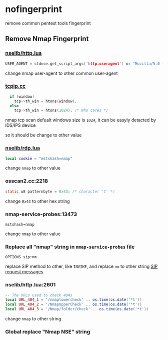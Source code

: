 # nofingerprint
remove common pentest tools fingerprint

## Remove Nmap Fingerprint

### [nselib/http.lua](https://github.com/nmap/nmap/blob/master/nselib/http.lua#L159)
```c
USER_AGENT = stdnse.get_script_args('http.useragent') or "Mozilla/5.0 (compatible; Nmap Scripting Engine; https://nmap.org/book/nse.html)"
```
change nmap user-agent to other common user-agent


### [tcpip.cc](https://github.com/nmap/nmap/blob/master/tcpip.cc#L733)
```c
  if (window)
    tcp->th_win = htons(window);
  else
    tcp->th_win = htons(1024); /* Who cares */
```
nmap tcp scan defualt windows size is `1024`, it can be easyly detacted by IDS/IPS device

so it should be change to other value 

### [nselib/rdp.lua](https://github.com/nmap/nmap/blob/master/nselib/rdp.lua#L211)
```lua
local cookie = "mstshash=nmap"
```
change `nmap` to other value

### osscan2.cc:2218
```C
static u8 patternbyte = 0x43; /* character 'C' */
```
change `0x43` to other hex string

### nmap-service-probes:13473
```
mstshash=nmap
```
change `nmap` to other value

### Replace all "nmap" string in `nmap-service-probes` file

```
OPTIONS sip:nm
```
replace SIP method to other, like `INVIKE`, and replace `nm` to other string
[SIP request messages](https://help.fortinet.com/fos50hlp/54/Content/FortiOS/fortigate-voip-guide-52/SIP-mes-media-pro-request.htm)

### nselib/http.lua:2601
```lua
-- The URLs used to check 404s
local URL_404_1 = '/nmaplowercheck' .. os.time(os.date('*t'))
local URL_404_2 = '/NmapUpperCheck' .. os.time(os.date('*t'))
local URL_404_3 = '/Nmap/folder/check' .. os.time(os.date('*t'))
```
change `nmap` to other string

### Global replace "Nmap NSE" string

